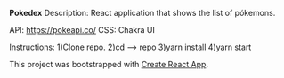**Pokedex**
Description: React application that shows the list of pókemons.

API: https://pokeapi.co/
CSS: Chakra UI

Instructions: 
1)Clone repo.
2)cd --> repo
3)yarn install
4)yarn start

This project was bootstrapped with [Create React App](https://github.com/facebook/create-react-app).
